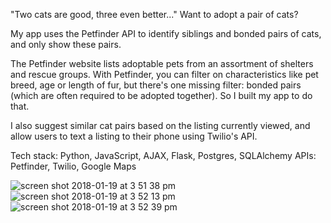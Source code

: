 
"Two cats are good, three even better..." 
Want to adopt a pair of cats?

My app uses the Petfinder API to identify siblings and bonded pairs of cats, and only show these pairs.

The Petfinder website lists adoptable pets from an assortment of shelters and rescue groups. With Petfinder, you can filter on characteristics like pet breed, age or length of fur, but there's one missing filter: bonded pairs (which are often required to be adopted together). So I built my app to do that.

I also suggest similar cat pairs based on the listing currently viewed, and allow users to text a listing to their phone using Twilio's API. 


Tech stack: Python, JavaScript, AJAX, Flask, Postgres, SQLAlchemy
APIs: Petfinder, Twilio, Google Maps

![screen shot 2018-01-19 at 3 51 38 pm](https://user-images.githubusercontent.com/810585/35176988-53a4fea0-fd31-11e7-9d10-ff378cd5db2a.png)
![screen shot 2018-01-19 at 3 52 13 pm](https://user-images.githubusercontent.com/810585/35176989-53bdce6c-fd31-11e7-93c1-45bc335091dc.png)
![screen shot 2018-01-19 at 3 52 39 pm](https://user-images.githubusercontent.com/810585/35176990-53d33dd8-fd31-11e7-9bb9-d3373026c851.png)





